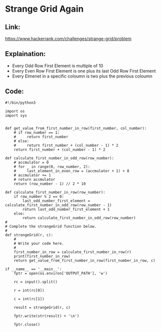 # Strange Grid Again
## Link:
https://www.hackerrank.com/challenges/strange-grid/problem


## Explaination:

- Every Odd Row First Element is multiple of 10
- Every Even Row First Element is one plus its last Odd Row First Element
- Every Elmenet in a specific coloumn is two plus the previous coloumn

## Code:

```
#!/bin/python3

import os
import sys


def get_value_from_first_number_in_row(first_number, col_number):
    # if row_number == 1:
    #     return first_number
    # else:
    #     return first_number + (col_number - 1) * 2
    return first_number + (col_number - 1) * 2

def calculate_first_number_in_odd_row(row_number):
    # accmulator = 0
    # for _ in range(0, row_number, 2):
    #     last_element_in_even_row = (accmulator + 1) + 8
    # accmulator += 1
    # return accmulator
    return (row_number - 1) // 2 * 10

def calculate_first_number_in_row(row_number):
    if row_number % 2 == 0:
        last_odd_number_first_element = calculate_first_number_in_odd_row(row_number - 1)
        return last_odd_number_first_element + 1
    else:
        return calculate_first_number_in_odd_row(row_number)
#
# Complete the strangeGrid function below.
#
def strangeGrid(r, c):
    #
    # Write your code here.
    #
    first_number_in_row = calculate_first_number_in_row(r)
    print(first_number_in_row)
    return get_value_from_first_number_in_row(first_number_in_row, c)

if __name__ == '__main__':
    fptr = open(os.environ['OUTPUT_PATH'], 'w')

    rc = input().split()

    r = int(rc[0])

    c = int(rc[1])

    result = strangeGrid(r, c)

    fptr.write(str(result) + '\n')

    fptr.close()

```
